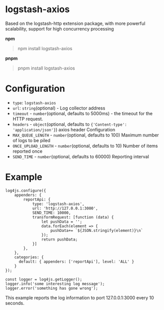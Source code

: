 # logstash-axios
Based on the logstash-http extension package, with more powerful scalability, support for high concurrency processing

**npm**
> npm install logstash-axios

**pnpm**
> pnpm install logstash-axios


# Configuration
- `type`: `logstash-axios`
- `url`: `string`(optional) - Log collector address
- `timeout` - `number`(optional, defaults to 5000ms) - the timeout for the HTTP request.
- `headers` - `object`(optional, defaults to `{'Content-type': 'application/json'}`) axios header Configuration
- `MAX_QUEUE_LENGTH` - `number`(optional, defaults to 100) Maximum number of logs to be piled
- `ONCE_UPLOAD_LENGTH` - `number`(optional, defaults to 10) Number of items reported once
- `SEND_TIME` - `number`(optional, defaults to 60000) Reporting interval

# Example

```javacript
log4js.configure({
    appenders: {
        reportApi: {
            type: 'logstash-axios',
            url: 'http://127.0.0.1:3000',
            SEND_TIME: 10000,
            transformRequest: [function (data) {
                let pushData = '';
                data.forEach(element => {
                    pushData+= `${JSON.stringify(element)}\n`
                });
                return pushData;
            }]
        },
    },
    categories: {
      default: { appenders: ['reportApi'], level: 'ALL' }
    }
});

const logger = log4js.getLogger();
logger.info('some interesting log message');
logger.error('something has gone wrong');
```
This example reports the log information to port 127.0.0.1:3000 every 10 seconds.